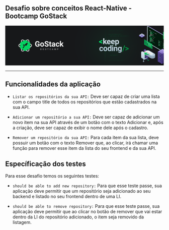 ## Desafio sobre conceitos React-Native - Bootcamp GoStack 


<img src=".github/GoStack.png"/>

-----------------------------------------------


## Funcionalidades da aplicação

   *   ```Listar os repositórios da sua API:``` Deve ser capaz de criar uma lista com o campo title de todos os repositórios que estão cadastrados na sua API.

   *   ```Adicionar um repositório a sua API:``` Deve ser capaz de adicionar um novo item na sua API através de um botão com o texto Adicionar e, após a criação, deve ser capaz de exibir o nome dele após o cadastro.

   *   ```Remover um repositório da sua API:``` Para cada item da sua lista, deve possuir um botão com o texto Remover que, ao clicar, irá chamar uma função para remover esse item da lista do seu frontend e da sua API.

## Específicação dos testes

Para esse desafio temos os seguintes testes:

   *   ```should be able to add new repository:``` Para que esse teste passe, sua aplicação deve permitir que um repositório seja adicionado ao seu backend e listado no seu frontend dentro de uma LI.

   *   ```should be able to remove repository:``` Para que esse teste passe, sua aplicação deve permitir que ao clicar no botão de remover que vai estar dentro da LI do repositório adicionado, o item seja removido da listagem.

